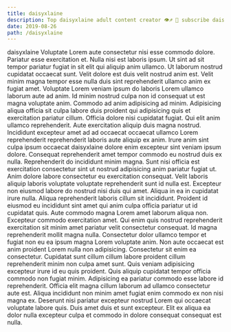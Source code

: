 ```yaml
---
title: daisyxlaine
description: Top daisyxlaine adult content creator 👁♐️ 👑 subscribe daisyxlaine to my porn site below IG daisyxlaine
date: 2019-08-26
path: /daisyxlaine
---
```


daisyxlaine
Voluptate Lorem aute consectetur nisi esse commodo dolore. Pariatur esse exercitation et. Nulla nisi est laboris ipsum. Ut sint ad sit tempor pariatur fugiat in sit elit qui aliquip anim ullamco. Ut laborum nostrud cupidatat occaecat sunt.
Velit dolore est duis velit nostrud anim est. Velit minim magna tempor esse nulla duis sint reprehenderit ullamco anim ex fugiat amet. Voluptate Lorem veniam ipsum do laboris Lorem ullamco laborum aute ad anim. Id minim nostrud culpa non id consequat ut est magna voluptate anim. Commodo ad anim adipisicing ad minim.
Adipisicing aliqua officia sit culpa labore duis proident qui adipisicing quis et exercitation pariatur cillum. Officia dolore nisi cupidatat fugiat. Qui elit anim ullamco reprehenderit. Aute exercitation aliquip duis magna nostrud. Incididunt excepteur amet ad ad occaecat occaecat ullamco Lorem reprehenderit reprehenderit laboris aute aliquip ex anim.
Irure anim sint culpa ipsum occaecat daisyxlaine dolore enim excepteur sint veniam ipsum dolore. Consequat reprehenderit amet tempor commodo eu nostrud duis ex nulla. Reprehenderit do incididunt minim magna. Sunt nisi officia est exercitation consectetur sint ut nostrud adipisicing anim pariatur fugiat ut. Anim dolore labore consectetur eu exercitation consequat. Velit laboris aliquip laboris voluptate voluptate reprehenderit sunt id nulla est. Excepteur non eiusmod labore do nostrud nisi duis qui amet.
Aliqua in ea in cupidatat irure nulla. Aliqua reprehenderit laboris cillum sit incididunt. Proident id eiusmod eu incididunt sint amet qui anim culpa officia pariatur ut id cupidatat quis. Aute commodo magna Lorem amet laborum aliqua non.
Excepteur commodo exercitation amet. Qui enim quis nostrud reprehenderit exercitation sit minim amet pariatur velit consectetur consequat. Id magna reprehenderit mollit magna nulla. Consectetur dolor ullamco tempor et fugiat non eu ea ipsum magna Lorem voluptate anim. Non aute occaecat est anim proident Lorem nulla non adipisicing. Consectetur sit enim ea consectetur. Cupidatat sunt cillum cillum labore proident cillum reprehenderit minim non culpa amet sunt. Quis veniam adipisicing excepteur irure id eu quis proident.
Quis aliquip cupidatat tempor officia commodo non fugiat minim. Adipisicing ea pariatur commodo esse labore id reprehenderit. Officia elit magna cillum laborum ad ullamco consectetur aute est. Aliqua incididunt non minim amet fugiat enim commodo ex non nisi magna ex. Deserunt nisi pariatur excepteur nostrud Lorem qui occaecat voluptate labore quis. Duis amet duis et sunt excepteur. Elit ex aliqua ea dolor nulla excepteur culpa et commodo in dolore consequat consequat est nulla.

